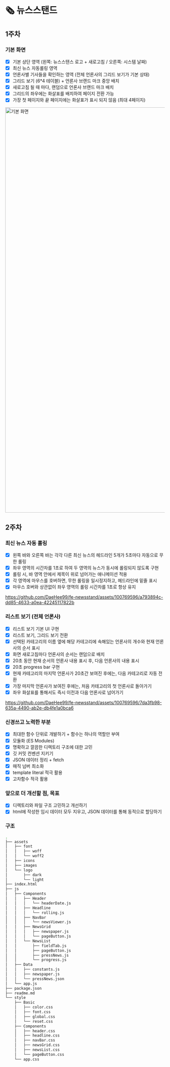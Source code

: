 # 🗞️ 뉴스스탠드

## 1주차

### 기본 화면

- [x] 기본 상단 영역 (왼쪽: 뉴스스탠스 로고 + 새로고침 / 오른쪽: 시스템 날짜)
- [x] 최신 뉴스 자동롤링 영역
- [x] 언론사별 기사들을 확인하는 영역 (전체 언론사의 그리드 보기가 기본 상태)
- [x] 그리드 보기 (6\*4 테이블) + 언론사 브랜드 마크 중앙 배치
- [x] 새로고침 될 때 마다, 랜덤으로 언론사 브랜드 마크 배치
- [x] 그리드의 좌우에는 화살표를 배치하여 페이지 전환 가능
- [x] 가장 첫 페이지와 끝 페이지에는 화살표가 표시 되지 않음 (최대 4페이지)

<img width="1275" alt="기본 화면" src="https://github.com/DaeHee99/fe-newsstand/assets/100769596/b76d9978-2859-4bee-8a54-64f55203e11f">

## 2주차

### 최신 뉴스 자동 롤링

- [x] 왼쪽 바와 오른쪽 바는 각각 다른 최신 뉴스의 헤드라인 5개가 5초마다 자동으로 무한 롤링
- [x] 좌우 영역의 시간차를 1초로 하여 두 영역의 뉴스가 동시에 롤링되지 않도록 구현
- [x] 롤링 시, 바 영역 안에서 제목이 위로 넘어가는 애니메이션 적용
- [x] 각 영역에 마우스를 호버하면, 무한 롤링을 일시정지하고, 헤드라인에 밑줄 표시
- [x] 마우스 호버와 상관없이 좌우 영역의 롤링 시간차를 1초로 항상 유지

https://github.com/DaeHee99/fe-newsstand/assets/100769596/a793894c-dd85-4633-a0ea-42245117822b

### 리스트 보기 (전체 언론사)

- [x] 리스트 보기 기본 UI 구현
- [x] 리스트 보기, 그리드 보기 전환
- [x] 선택된 카테고리의 이름 옆에 해당 카테고리에 속해있는 언론사의 개수와 현재 언론사의 순서 표시
- [x] 화면 새로고침마다 언론사의 순서는 랜덤으로 배치
- [x] 20초 동안 현재 순서의 언론사 내용 표시 후, 다음 언론사의 내용 표시
- [x] 20초 progress bar 구현
- [x] 현재 카테고리의 마지막 언론사가 20초간 보여진 후에는, 다음 카테고리로 자동 전환
- [x] 가장 마지막 언론사가 보여진 후에는, 처음 카테고리의 첫 언론사로 돌아가기
- [x] 좌우 화살표를 통해서도 즉시 이전과 다음 언론사로 넘어가기

https://github.com/DaeHee99/fe-newsstand/assets/100769596/7da3fb98-635a-4490-ab2e-db4fe1a0bca6

### 신경쓰고 노력한 부분

- [x] 최대한 함수 단위로 개발하기 + 함수는 하나의 역할만 부여
- [x] 모듈화 (ES Modules)
- [x] 명확하고 깔끔한 디렉토리 구조에 대한 고민
- [x] 깃 커밋 컨벤션 지키기
- [x] JSON 데이터 정리 + fetch
- [x] 매직 넘버 최소화
- [x] template literal 적극 활용
- [x] 고차함수 적극 활용

### 앞으로 더 개선할 점, 목표

- [x] 디렉토리와 파일 구조 고민하고 개선하기
- [x] html에 작성한 임시 데이터 모두 지우고, JSON 데이터를 통해 동적으로 할당하기

### 구조

```bash
.
├── assets
│   ├── font
│   │   ├── woff
│   │   └── woff2
│   ├── icons
│   ├── images
│   └── logo
│       ├── dark
│       └── light
├── index.html
├── js
│   ├── Components
│   │   ├── Header
│   │   │   └── headerDate.js
│   │   ├── Headline
│   │   │   └── rolling.js
│   │   ├── NavBar
│   │   │   └── newsViewer.js
│   │   ├── NewsGrid
│   │   │   ├── newspaper.js
│   │   │   └── pageButton.js
│   │   └── NewsList
│   │       ├── fieldTab.js
│   │       ├── pageButton.js
│   │       ├── pressNews.js
│   │       └── progress.js
│   ├── Data
│   │   ├── constants.js
│   │   ├── newspaper.js
│   │   └── pressNews.json
│   └── app.js
├── package.json
├── readme.md
└── style
    ├── Basic
    │   ├── color.css
    │   ├── font.css
    │   ├── global.css
    │   └── reset.css
    ├── Components
    │   ├── header.css
    │   ├── headline.css
    │   ├── navBar.css
    │   ├── newsGrid.css
    │   ├── newsList.css
    │   └── pageButton.css
    └── app.css
```
